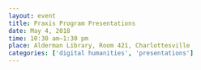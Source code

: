 ```yaml
---
layout: event
title: Praxis Program Presentations
date: May 4, 2018
time: 10:30 am–1:30 pm
place: Alderman Library, Room 421, Charlottesville
categories: ['digital humanities', 'presentations']
---
```

